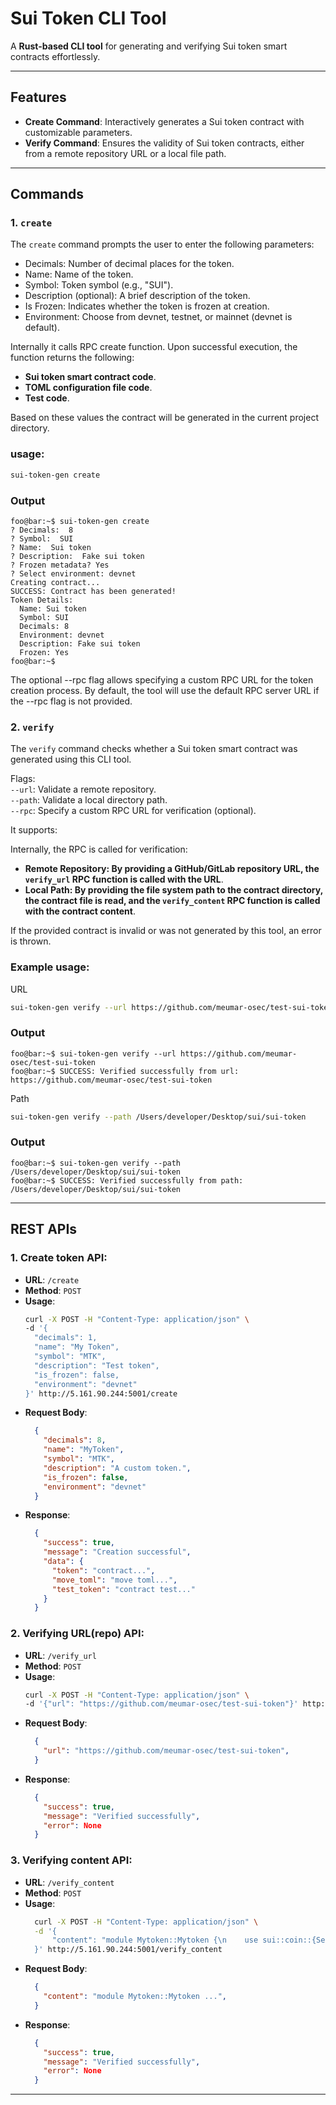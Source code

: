 # Sui Token CLI Tool

A **Rust-based CLI tool** for generating and verifying Sui token smart contracts effortlessly.

---

## Features
- **Create Command**: Interactively generates a Sui token contract with customizable parameters.
- **Verify Command**: Ensures the validity of Sui token contracts, either from a remote repository URL or a local file path.

---

## Commands
### 1. `create`
The `create` command prompts the user to enter the following parameters:

- Decimals: Number of decimal places for the token.
- Name: Name of the token.
- Symbol: Token symbol (e.g., "SUI").
- Description (optional): A brief description of the token.
- Is Frozen: Indicates whether the token is frozen at creation.
- Environment: Choose from devnet, testnet, or mainnet (devnet is default).

Internally it calls RPC create function. Upon successful execution, the function returns the following:
- **Sui token smart contract code**.
- **TOML configuration file code**.
- **Test code**.

Based on these values the contract will be generated in the current project directory.

### usage:
```bash
sui-token-gen create
```
### Output
```console
foo@bar:~$ sui-token-gen create
? Decimals:  8
? Symbol:  SUI
? Name:  Sui token
? Description:  Fake sui token
? Frozen metadata? Yes
? Select environment: devnet
Creating contract...
SUCCESS: Contract has been generated!
Token Details:
  Name: Sui token
  Symbol: SUI
  Decimals: 8
  Environment: devnet
  Description: Fake sui token
  Frozen: Yes
foo@bar:~$ 
```
The optional --rpc flag allows specifying a custom RPC URL for the token creation process. By default, the tool will use the default RPC server URL if the --rpc flag is not provided.

### 2. `verify`
The `verify` command checks whether a Sui token smart contract was generated using this CLI tool.

Flags:\
`--url`: Validate a remote repository.\
`--path`: Validate a local directory path.\
`--rpc`: Specify a custom RPC URL for verification (optional).

It supports:

Internally, the RPC is called for verification:
- **Remote Repository: By providing a GitHub/GitLab repository URL, the `verify_url` RPC function is called with the URL**.
- **Local Path: By providing the file system path to the contract directory, the contract file is read, and the `verify_content` RPC function is called with the contract content**.

If the provided contract is invalid or was not generated by this tool, an error is thrown.


### Example usage:
URL
```bash
sui-token-gen verify --url https://github.com/meumar-osec/test-sui-token
```
### Output
```console
foo@bar:~$ sui-token-gen verify --url https://github.com/meumar-osec/test-sui-token
foo@bar:~$ SUCCESS: Verified successfully from url: https://github.com/meumar-osec/test-sui-token
```
Path
```bash
sui-token-gen verify --path /Users/developer/Desktop/sui/sui-token
```
### Output
```console
foo@bar:~$ sui-token-gen verify --path /Users/developer/Desktop/sui/sui-token
foo@bar:~$ SUCCESS: Verified successfully from path: /Users/developer/Desktop/sui/sui-token
```
---

## REST APIs

### 1. Create token API:

- **URL**: `/create`
- **Method**: `POST`
- **Usage**:
  ```bash
  curl -X POST -H "Content-Type: application/json" \
  -d '{
    "decimals": 1,
    "name": "My Token",
    "symbol": "MTK",
    "description": "Test token",
    "is_frozen": false,
    "environment": "devnet"
  }' http://5.161.90.244:5001/create
  ```
- **Request Body**:
  ```json
    {
      "decimals": 8,
      "name": "MyToken",
      "symbol": "MTK",
      "description": "A custom token.",
      "is_frozen": false,
      "environment": "devnet"
    }
  ```
- **Response**:
  ```json
    {
      "success": true,                  
      "message": "Creation successful",
      "data": {
        "token": "contract...",               
        "move_toml": "move toml...",       
        "test_token": "contract test..."     
      }
    }
  ```

### 2. Verifying URL(repo) API:

- **URL**: `/verify_url`
- **Method**: `POST`
- **Usage**:
  ```bash
  curl -X POST -H "Content-Type: application/json" \
  -d '{"url": "https://github.com/meumar-osec/test-sui-token"}' http://5.161.90.244:5001/verify_url
  ```
- **Request Body**:
  ```json
    {
      "url": "https://github.com/meumar-osec/test-sui-token",
    }
  ```
- **Response**:
  ```json
    {
      "success": true,                  
      "message": "Verified successfully",
      "error": None
    }
  ```

### 3. Verifying content API:

- **URL**: `/verify_content`
- **Method**: `POST`
- **Usage**:
  ```bash
    curl -X POST -H "Content-Type: application/json" \
    -d '{
        "content": "module Mytoken::Mytoken {\n    use sui::coin::{Self, TreasuryCap};\n    public struct MYTOKEN has drop {}\n\n    /// Initialize the token with treasury and metadata\n    fun init(witness: MYTOKEN, ctx: &mut TxContext) {\n        let (treasury, metadata) = coin::create_currency(\n            witness, 8, b\"MT\", b\"My token\", b\"Tetsing\", option::none(), ctx\n        );\n        \n        transfer::public_freeze_object(metadata);\n        \n        transfer::public_transfer(treasury, ctx.sender());\n    }\n\n    public fun mint(\n\t\ttreasury_cap: &mut TreasuryCap<MYTOKEN>,\n\t\tamount: u64,\n\t\trecipient: address,\n\t\tctx: &mut TxContext,\n    ) {\n        let coin = coin::mint(treasury_cap, amount, ctx);\n        transfer::public_transfer(coin, recipient)\n    }\n}"
    }' http://5.161.90.244:5001/verify_content
  ```
- **Request Body**:
  ```json
    {
      "content": "module Mytoken::Mytoken ...",
    }
  ```
- **Response**:
  ```json
    {
      "success": true,                  
      "message": "Verified successfully",
      "error": None
    }
  ```
---